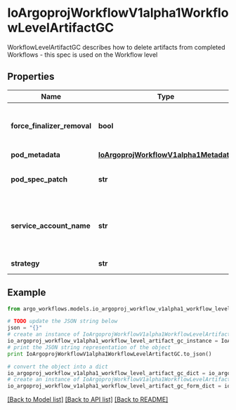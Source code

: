 # IoArgoprojWorkflowV1alpha1WorkflowLevelArtifactGC

WorkflowLevelArtifactGC describes how to delete artifacts from completed Workflows - this spec is used on the Workflow level

## Properties

Name | Type | Description | Notes
------------ | ------------- | ------------- | -------------
**force_finalizer_removal** | **bool** | ForceFinalizerRemoval: if set to true, the finalizer will be removed in the case that Artifact GC fails | [optional] 
**pod_metadata** | [**IoArgoprojWorkflowV1alpha1Metadata**](IoArgoprojWorkflowV1alpha1Metadata.md) |  | [optional] 
**pod_spec_patch** | **str** | PodSpecPatch holds strategic merge patch to apply against the artgc pod spec. | [optional] 
**service_account_name** | **str** | ServiceAccountName is an optional field for specifying the Service Account that should be assigned to the Pod doing the deletion | [optional] 
**strategy** | **str** | Strategy is the strategy to use. | [optional] 

## Example

```python
from argo_workflows.models.io_argoproj_workflow_v1alpha1_workflow_level_artifact_gc import IoArgoprojWorkflowV1alpha1WorkflowLevelArtifactGC

# TODO update the JSON string below
json = "{}"
# create an instance of IoArgoprojWorkflowV1alpha1WorkflowLevelArtifactGC from a JSON string
io_argoproj_workflow_v1alpha1_workflow_level_artifact_gc_instance = IoArgoprojWorkflowV1alpha1WorkflowLevelArtifactGC.from_json(json)
# print the JSON string representation of the object
print IoArgoprojWorkflowV1alpha1WorkflowLevelArtifactGC.to_json()

# convert the object into a dict
io_argoproj_workflow_v1alpha1_workflow_level_artifact_gc_dict = io_argoproj_workflow_v1alpha1_workflow_level_artifact_gc_instance.to_dict()
# create an instance of IoArgoprojWorkflowV1alpha1WorkflowLevelArtifactGC from a dict
io_argoproj_workflow_v1alpha1_workflow_level_artifact_gc_form_dict = io_argoproj_workflow_v1alpha1_workflow_level_artifact_gc.from_dict(io_argoproj_workflow_v1alpha1_workflow_level_artifact_gc_dict)
```
[[Back to Model list]](../README.md#documentation-for-models) [[Back to API list]](../README.md#documentation-for-api-endpoints) [[Back to README]](../README.md)


